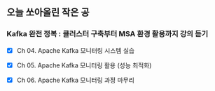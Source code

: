 ## 오늘 쏘아올린 작은 공

### Kafka 완전 정복 : 클러스터 구축부터 MSA 환경 활용까지 강의 듣기
- [x] Ch 04. Apache Kafka 모니터링 시스템 실습 
- [x] Ch 05. Apache Kafka 모니터링 활용 (성능 최적화) 
- [x] Ch 06. Apache Kafka 모니터링 과정 마무리 

